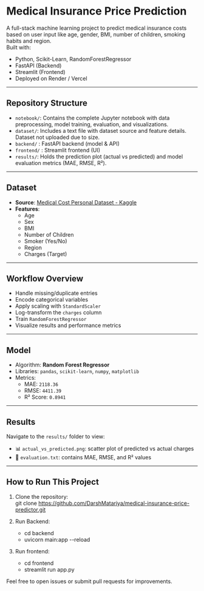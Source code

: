 # Medical Insurance Price Prediction 

A full-stack machine learning project to predict medical insurance costs based on user input like age, gender, BMI, number of children, smoking habits and region.  
Built with:
- Python, Scikit-Learn, RandomForestRegressor
- FastAPI (Backend)
- Streamlit (Frontend)
- Deployed on Render / Vercel

---

## Repository Structure

- `notebook/`: Contains the complete Jupyter notebook with data preprocessing, model training, evaluation, and visualizations.
- `dataset/`: Includes a text file with dataset source and feature details. Dataset not uploaded due to size.
- `backend/` : FastAPI backend (model & API)
- `frontend/` : Streamlit frontend (UI)
- `results/`: Holds the prediction plot (actual vs predicted) and model evaluation metrics (MAE, RMSE, R²).

---

## Dataset

- **Source**: [Medical Cost Personal Dataset - Kaggle](https://www.kaggle.com/datasets/mirichoi0218/insurance)
- **Features**:
  - Age
  - Sex
  - BMI
  - Number of Children
  - Smoker (Yes/No)
  - Region
  - Charges (Target)

---

## Workflow Overview

- Handle missing/duplicate entries
- Encode categorical variables
- Apply scaling with `StandardScaler`
- Log-transform the `charges` column
- Train `RandomForestRegressor`
- Visualize results and performance metrics

---

## Model

- Algorithm: **Random Forest Regressor**
- Libraries: `pandas`, `scikit-learn`, `numpy`, `matplotlib`
- Metrics:
  - MAE: `2118.36`
  - RMSE: `4411.39`
  - R² Score: `0.8941`

---

## Results

Navigate to the `results/` folder to view:
- 📊 `actual_vs_predicted.png`: scatter plot of predicted vs actual charges
- 📄 `evaluation.txt`: contains MAE, RMSE, and R² values

---


## How to Run This Project

1. Clone the repository:  
   git clone https://github.com/DarshMatariya/medical-insurance-price-predictor.git  

2. Run Backend:
   - cd backend
   - uvicorn main:app --reload

3. Run frontend:
   - cd frontend
   - streamlit run app.py



Feel free to open issues or submit pull requests for improvements.  
